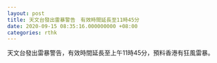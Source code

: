 ```yaml
---
layout: post
title: 天文台發出雷暴警告　有效時間延長至11時45分
date: 2020-09-15 08:35:16.000000000 +08:00
categories: rthk
---
```


天文台發出雷暴警告，有效時間延長至上午11時45分，預料香港有狂風雷暴。

